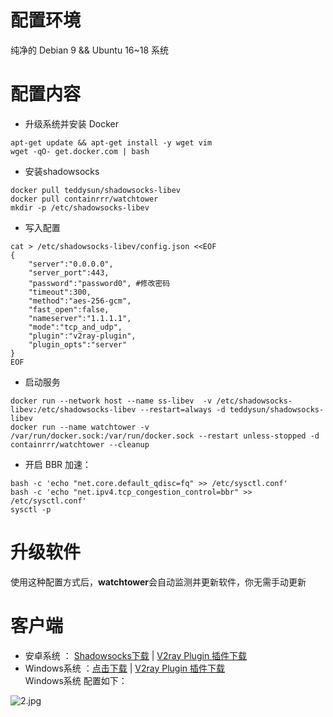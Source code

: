 # 配置环境
纯净的 Debian 9 && Ubuntu 16~18 系统
# 配置内容
- 升级系统并安装 Docker
```
apt-get update && apt-get install -y wget vim
wget -qO- get.docker.com | bash
```
- 安装shadowsocks
```
docker pull teddysun/shadowsocks-libev
docker pull containrrr/watchtower
mkdir -p /etc/shadowsocks-libev
```
- 写入配置
```
cat > /etc/shadowsocks-libev/config.json <<EOF
{
    "server":"0.0.0.0",
    "server_port":443,
    "password":"password0", #修改密码
    "timeout":300,
    "method":"aes-256-gcm",
    "fast_open":false,
    "nameserver":"1.1.1.1",
    "mode":"tcp_and_udp",
    "plugin":"v2ray-plugin",
    "plugin_opts":"server"
}
EOF
```
- 启动服务
```
docker run --network host --name ss-libev  -v /etc/shadowsocks-libev:/etc/shadowsocks-libev --restart=always -d teddysun/shadowsocks-libev
docker run --name watchtower -v /var/run/docker.sock:/var/run/docker.sock --restart unless-stopped -d containrrr/watchtower --cleanup
```
- 开启 BBR 加速：
```
bash -c 'echo "net.core.default_qdisc=fq" >> /etc/sysctl.conf'
bash -c 'echo "net.ipv4.tcp_congestion_control=bbr" >> /etc/sysctl.conf'
sysctl -p
```
# 升级软件
使用这种配置方式后，**watchtower**会自动监测并更新软件，你无需手动更新

# 客户端
- 安卓系统 ： [Shadowsocks下载](https://github.com/shadowsocks/shadowsocks-android/releases) | [V2ray Plugin 插件下载](https://github.com/teddysun/v2ray-plugin-android/releases)    
- Windows系统 ：[点击下载](https://github.com/shadowsocks/shadowsocks-windows/releases) | [V2ray Plugin 插件下载](https://github.com/teddysun/v2ray-plugin/releases)    
Windows系统 配置如下：  

![2.jpg](https://github.com/charlieethan/firewall-proxy/blob/master/photos/ss.jpg)